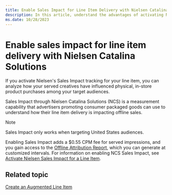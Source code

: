 ```yaml
---
title: Enable Sales Impact for Line Item Delivery with Nielsen Catalina Solutions
description: In this article, understand the advantages of activating Nielsen's Sales Impact tracking for your line item.
ms.date: 10/28/2023
---
```


# Enable sales impact for line item delivery with Nielsen Catalina Solutions

If you activate Nielsen's Sales Impact tracking for your line item, you can analyze how your served creatives have influenced physical, in-store product purchases among your target audiences.

Sales Impact through Nielsen Catalina Solutions (NCS) is a measurement capability that advertisers promoting consumer packaged goods can use to understand how their line item delivery is impacting offline sales.

> [!NOTE]
> Sales Impact only works when targeting United States audiences.

Enabling Sales Impact adds a $0.55 CPM fee for served impressions, and you gain access to the [Offline Attribution Report](offline-attribution-report.md), which you can generate at customized intervals. For information on enabling NCS Sales Impact, see [Activate Nielsen Sales Impact for a Line Item](activate-nielsen-sales-impact-for-a-line-item.md).

## Related topic

[Create an Augmented Line Item](create-an-augmented-line-item-ali.md)
